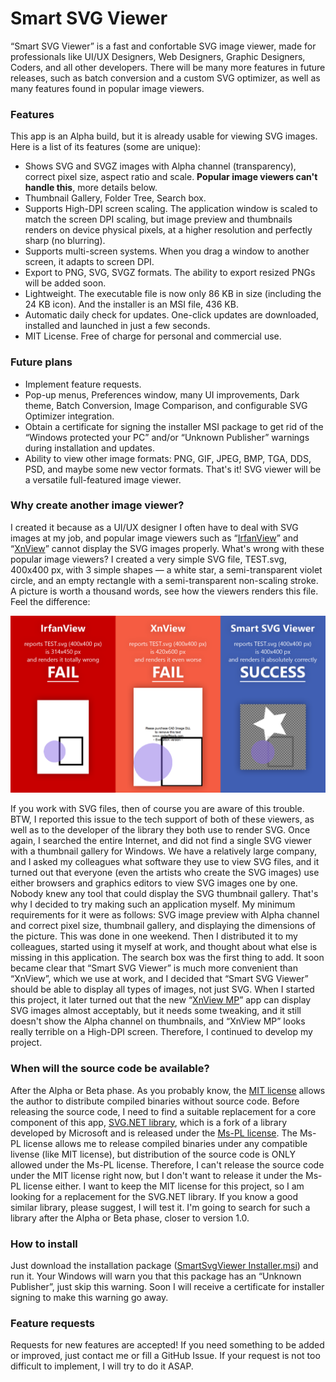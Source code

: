 # Smart SVG Viewer
“Smart SVG Viewer” is a fast and confortable SVG image viewer, made for professionals like UI/UX Designers, Web Designers, Graphic Designers, Coders, and all other developers. There will be many more features in future releases, such as batch conversion and a custom SVG optimizer, as well as many features found in popular image viewers.
### Features
This app is an Alpha build, but it is already usable for viewing SVG images. Here is a list of its features (some are unique):
- Shows SVG and SVGZ images with Alpha channel (transparency), correct pixel size, aspect ratio and scale. **Popular image viewers can't handle this**, more details below.
- Thumbnail Gallery, Folder Tree, Search box.
- Supports High-DPI screen scaling. The application window is scaled to match the screen DPI scaling, but image preview and thumbnails renders on device physical pixels, at a higher resolution and perfectly sharp (no blurring).
- Supports multi-screen systems. When you drag a window to another screen, it adapts to screen DPI.
- Export to PNG, SVG, SVGZ formats. The ability to export resized PNGs will be added soon.
- Lightweight. The executable file is now only 86 KB in size (including the 24 KB icon). And the installer is an MSI file, 436 KB.
- Automatic daily check for updates. One-click updates are downloaded, installed and launched in just a few seconds.
- MIT License. Free of charge for personal and commercial use.
### Future plans
- Implement feature requests.
- Pop-up menus, Preferences window, many UI improvements, Dark theme, Batch Conversion, Image Comparison, and configurable SVG Optimizer integration.
- Obtain a certificate for signing the installer MSI package to get rid of the “Windows protected your PC” and/or “Unknown Publisher” warnings during installation and updates.
- Ability to view other image formats: PNG, GIF, JPEG, BMP, TGA, DDS, PSD, and maybe some new vector formats. That's it! SVG viewer will be a versatile full-featured image viewer.
### Why create another image viewer?
I created it because as a UI/UX designer I often have to deal with SVG images at my job, and popular image viewers such as “[IrfanView](https://www.irfanview.com/)” and “[XnView](https://www.xnview.com/en/xnview/)” cannot display the SVG images properly.
What's wrong with these popular image viewers? I created a very simple SVG file, TEST.svg, 400x400 px, with 3 simple shapes — a white star, a semi-transparent violet circle, and an empty rectangle with a semi-transparent non-scaling stroke. A picture is worth a thousand words, see how the viewers renders this file. Feel the difference:

![Smart SVG Viewer vs Popular image viewers](https://github.com/sla80/SmartSvgViewer/blob/master/comparison.png?raw=true)

If you work with SVG files, then of course you are aware of this trouble. BTW, I reported this issue to the tech support of both of these viewers, as well as to the developer of the library they both use to render SVG.
Once again, I searched the entire Internet, and did not find a single SVG viewer with a thumbnail gallery for Windows. We have a relatively large company, and I asked my colleagues what software they use to view SVG files, and it turned out that everyone (even the artists who create the SVG images) use either browsers and graphics editors to view SVG images one by one. Nobody knew any tool that could display the SVG thumbnail gallery.
That's why I decided to try making such an application myself. My minimum requirements for it were as follows: SVG image preview with Alpha channel and correct pixel size, thumbnail gallery, and displaying the dimensions of the picture. This was done in one weekend. Then I distributed it to my colleagues, started using it myself at work, and thought about what else is missing in this application. The search box was the first thing to add. It soon became clear that “Smart SVG Viewer” is much more convenient than “XnView”, which we use at work, and I decided that “Smart SVG Viewer” should be able to display all types of images, not just SVG.
When I started this project, it later turned out that the new “[XnView MP](https://www.xnview.com/en/xnviewmp/)” app can display SVG images almost acceptably, but it needs some tweaking, and it still doesn't show the Alpha channel on thumbnails, and “XnView MP” looks really terrible on a High-DPI screen. Therefore, I continued to develop my project.
### When will the source code be available?
After the Alpha or Beta phase. As you probably know, the [MIT license](https://raw.githubusercontent.com/sla80/SmartSvgViewer/master/LICENSE) allows the author to distribute compiled binaries without source code. Before releasing the source code, I need to find a suitable replacement for a core component of this app, [SVG.NET library](https://github.com/vvvv/SVG), which is a fork of a library developed by Microsoft and is released under the [Ms-PL license](https://raw.githubusercontent.com/vvvv/SVG/master/license.txt). The Ms-PL license allows me to release compiled binaries under any compatible livense (like MIT license), but distribution of the source code is ONLY allowed under the Ms-PL license. Therefore, I can't release the source code under the MIT license right now, but I don't want to release it under the Ms-PL license either. I want to keep the MIT license for this project, so I am looking for a replacement for the SVG.NET library. If you know a good similar library, please suggest, I will test it. I'm going to search for such a library after the Alpha or Beta phase, closer to version 1.0.
### How to install
Just download the installation package ([SmartSvgViewer Installer.msi](https://github.com/sla80/SmartSvgViewer/raw/master/SmartSvgViewer%20Installer.msi "SmartSvgViewer Installer.msi")) and run it. Your Windows will warn you that this package has an “Unknown Publisher”, just skip this warning. Soon I will receive a certificate for installer signing to make this warning go away.
### Feature requests
Requests for new features are accepted! If you need something to be added or improved, just contact me or fill a GitHub Issue. If your request is not too difficult to implement, I will try to do it ASAP.
